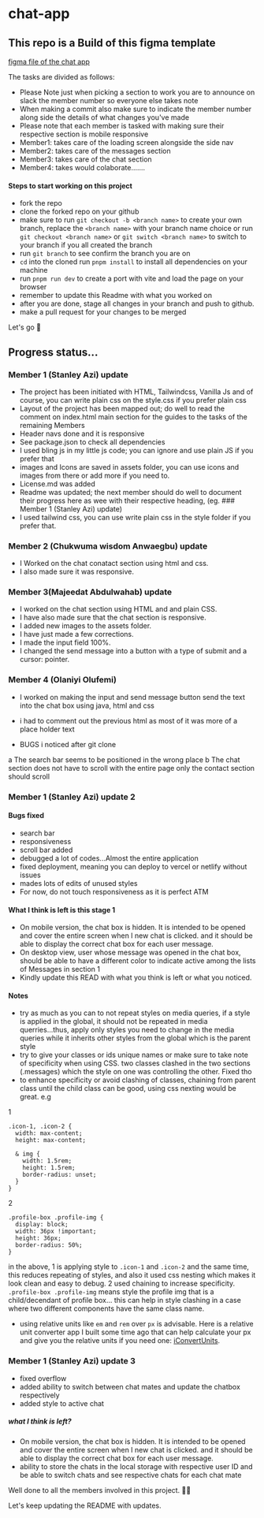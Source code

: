 # chat-app

## This repo is a Build of this figma template

[figma file of the chat app](https://www.figma.com/file/0LoDtINsNVMPEFShxO0fIP/Chat-for-desktop%2Fmobile-%7C-Free-to-use-(Community)?type=design&node-id=0-1&mode=design)

The tasks are divided as follows:

- Please Note just when picking a section to work you are to announce on slack the member number so everyone else takes note
- When making a commit also make sure to indicate the member number along side the details of what changes you've made
- Please note that each member is tasked with making sure their respective section is mobile responsive
- Member1: takes care of the loading screen alongside the side nav
- Member2: takes care of the messages section
- Member3: takes care of the chat section
- Member4: takes would colaborate.......

#### Steps to start working on this project

- fork the repo
- clone the forked repo on your github
- make sure to run `git checkout -b <branch name>` to create your own branch, replace the `<branch name>` with your branch name choice or run `git checkout <branch name>` or `git switch <branch name>` to switch to your branch if you all created the branch
- run `git branch` to see confirm the branch you are on
- `cd` into the cloned run `pnpm install` to install all dependencies on your machine
- run `pnpm run dev` to create a port with vite and load the page on your browser
- remember to update this Readme with what you worked on
- after you are done, stage all changes in your branch and push to github.
- make a pull request for your changes to be merged

Let's go 🚀

## Progress status...

### Member 1 (Stanley Azi) update

- The project has been initiated with HTML, Tailwindcss, Vanilla Js and of course, you can write plain css on the style.css if you prefer plain css
- Layout of the project has been mapped out; do well to read the comment on index.html main section for the guides to the tasks of the remaining Members
- Header navs done and it is responsive
- See package.json to check all dependencies
- I used bling js in my little js code; you can ignore and use plain JS if you prefer that
- images and Icons are saved in assets folder, you can use icons and images from there or add more if you need to.
- License.md was added
- Readme was updated; the next member should do well to document their progress here as wee with their respective heading, (eg. ### Member 1 (Stanley Azi) update)
- I used tailwind css, you can use write plain css in the style folder if you prefer that.

### Member 2 (Chukwuma wisdom Anwaegbu) update

- I Worked on the chat conatact section using html and css.
- I also made sure it was responsive.

### Member 3(Majeedat Abdulwahab) update

- I worked on the chat section using HTML and and plain CSS.
- I have also made sure that the chat section is responsive.
- I added new images to the assets folder.
- I have just made a few corrections.
- I made the input field 100%.
- I changed the send message into a button with a type of submit and a cursor: pointer.

### Member 4 (Olaniyi Olufemi)

- I worked on making the input and send message button send the text into the chat box using java, html and css
- i had to comment out the previous html as most of it was more of a place holder text

- BUGS i noticed after git clone

a The search bar seems to be positioned in the wrong place
b The chat section does not have to scroll with the entire page only the contact section should scroll

### Member 1 (Stanley Azi) update 2

#### Bugs fixed

- search bar
- responsiveness
- scroll bar added
- debugged a lot of codes...Almost the entire application
- fixed deployment, meaning you can deploy to vercel or netlify without issues
- mades lots of edits of unused styles
- For now, do not touch responsiveness as it is perfect ATM

#### What I think is left is this stage 1

- On mobile version, the chat box is hidden. It is intended to be opened and cover the entire screen when I new chat is clicked. and it should be able to display the correct chat box for each user message.
- On desktop view, user whose message was opened in the chat box, should be able to have a different color to indicate active among the lists of Messages in section 1
- Kindly update this READ with what you think is left or what you noticed.

#### Notes

- try as much as you can to not repeat styles on media queries, if a style is applied in the global, it should not be repeated in media querries...thus, apply only styles you need to change in the media queries while it inherits other styles from the global which is the parent style
- try to give your classes or ids unique names or make sure to take note of specificity when using CSS. two classes clashed in the two sections (.messages) which the style on one was controlling the other. Fixed tho
- to enhance specificity or avoid clashing of classes, chaining from parent class until the child class can be good, using css nexting would be great. e.g

1
```
.icon-1, .icon-2 {
  width: max-content;
  height: max-content;
  
  & img {
    width: 1.5rem;
    height: 1.5rem;
    border-radius: unset;
  }
}
```
2

```
.profile-box .profile-img {
  display: block;
  width: 36px !important;
  height: 36px;
  border-radius: 50%;
}
```
in the above, 1 is applying style to `.icon-1` and `.icon-2` and the same time, this reduces repeating of styles, and also it used css nesting which makes it look clean and easy to debug. 2 used chaining to increase specificity. `.profile-box .profile-img` means style the profile img that is a child/decendant of profile box... this can help in style clashing in a case where two different components have the same class name.

- using relative units like ```em``` and ```rem``` over ```px``` is advisable. Here is a relative unit converter app I built some time ago that can help calculate your px and give you the relative units if you need one: [iConvertUnits](https://iconvertunits.vercel.app/).


### Member 1 (Stanley Azi) update 3

- fixed overflow
- added ability to switch between chat mates and update the chatbox respectively
- added style to active chat

##### what I think is left?

- On mobile version, the chat box is hidden. It is intended to be opened and cover the entire screen when I new chat is clicked. and it should be able to display the correct chat box for each user message.
- ability to store the chats in the local storage with respective user ID and be able to switch chats and see respective chats for each chat mate

Well done to all the members involved in this  project. 🚀👏 

Let's keep updating the README with updates.

